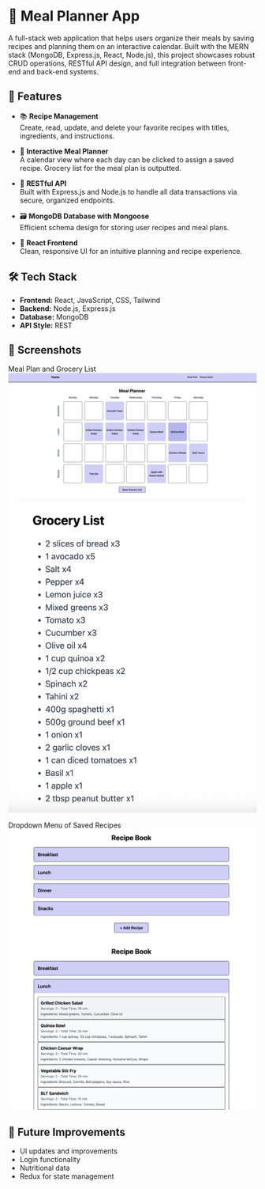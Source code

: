# 🥗 Meal Planner App

A full-stack web application that helps users organize their meals by saving recipes and planning them on an interactive calendar. Built with the MERN stack (MongoDB, Express.js, React, Node.js), this project showcases robust CRUD operations, RESTful API design, and full integration between front-end and back-end systems.

## 🚀 Features

- 📚 **Recipe Management**  
  Create, read, update, and delete your favorite recipes with titles, ingredients, and instructions.

- 📅 **Interactive Meal Planner**  
  A calendar view where each day can be clicked to assign a saved recipe. Grocery list for the meal plan is outputted.

- 🔁 **RESTful API**  
  Built with Express.js and Node.js to handle all data transactions via secure, organized endpoints.

- 🗃️ **MongoDB Database with Mongoose**  
  Efficient schema design for storing user recipes and meal plans.

- 🎨 **React Frontend**  
  Clean, responsive UI for an intuitive planning and recipe experience.

## 🛠️ Tech Stack

- **Frontend:** React, JavaScript, CSS, Tailwind
- **Backend:** Node.js, Express.js
- **Database:** MongoDB
- **API Style:** REST

## 📸 Screenshots

Meal Plan and Grocery List
![Meal Planner screenshots](./frontend/src/assets/mealplan.png)
![Grocery List](./frontend/src/assets/grocery_list.png)

Dropdown Menu of Saved Recipes
![Recipe List Dropdown - Closed](./frontend/src/assets/recipes_closed.png)
![Recipe List Dropdown - Open](./frontend/src//assets/recipes_open.png)

## 🔮 Future Improvements

- UI updates and improvements
- Login functionality
- Nutritional data
- Redux for state management
